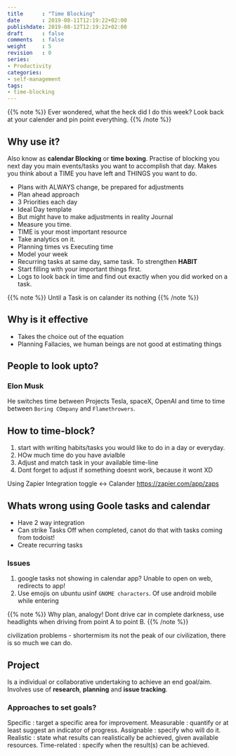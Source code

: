 ```yaml
---
title      : "Time Blocking"
date       : 2019-08-11T12:19:22+02:00
publishdate: 2019-08-12T12:19:22+02:00
draft      : false
comments   : false
weight     : 5
revision   : 0
series:
- Productivity
categories:
- self-management
tags:
- time-blocking
---
```


{{% note %}}
Ever wondered, what the heck did I do this week?
Look back at your calender and pin point everything.
{{% /note %}}

## Why use it?

Also know as **calendar Blocking** or **time boxing**. Practise of blocking you next day you main events/tasks
you want to accomplish that day. Makes you think about a TIME you have left and THINGS you want to do.

* Plans with ALWAYS change, be prepared for adjustments
* Plan ahead approach
* 3 Priorities each day
* Ideal Day template
* But might have to make adjustments in reality Journal
* Measure you time.
* TIME is your most important resource
* Take analytics on it.
* Planning times vs Executing time
* Model your week
* Recurring tasks at same day, same task. To strengthen **HABIT**
* Start filling with your important things first.
* Logs to look back in time and find out exactly when you did worked on a task.

{{% note %}}
Until a Task is on calander its nothing
{{% /note %}}

## Why is it effective

* Takes the choice out of the equation
* Planning Fallacies, we human beings are not good at estimating things


## People to look upto?

### Elon Musk

He switches time between Projects Tesla, spaceX, OpenAI and time to time between `Boring COmpany` and `Flamethrowers`.

## How to time-block?

1. start with writing habits/tasks you would like to do in a day or everyday.
2. HOw much time do you have avialble
3. Adjust and match task in your available time-line
4. Dont forget to adjust if something doesnt work, because it wont XD


Using Zapier Integration toggle <-> Calander
https://zapier.com/app/zaps

## Whats wrong using Goole tasks and calendar

* Have 2 way integration
* Can strike Tasks Off when completed, canot do that with tasks coming from todoist!
* Create recurring tasks

### Issues

1. google tasks not showing in calendar app? Unable to open on web, redirects to app!
2. Use emojis on ubuntu usinf `GNOME characters`. Of use android mobile while entering

{{% note %}}
Why plan, analogy!
Dont drive car in complete darkness, use headlights when driving from point A to point B.
{{% /note %}}

civilization problems - shortermism
its not the peak of our civilization, there is so much we can do.

## Project

Is a individual or collaborative undertaking to achieve an end goal/aim. Involves use of **research**, **planning** and **issue tracking**.

### Approaches to set goals?

Specific
: target a specific area for improvement.
Measurable
: quantify or at least suggest an indicator of progress.
Assignable
: specify who will do it.
Realistic
: state what results can realistically be achieved, given available resources.
Time-related
: specify when the result(s) can be achieved.